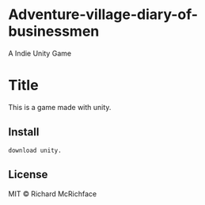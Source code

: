 # Adventure-village-diary-of-businessmen
A Indie Unity Game 


# Title

This is a game made with unity.

## Install

```
download unity.
```


## License

MIT © Richard McRichface
